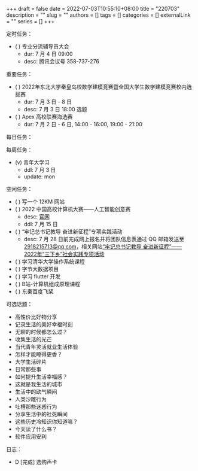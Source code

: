 +++ 
draft = false
date = 2022-07-03T10:55:10+08:00
title = "220703"
description = ""
slug = ""
authors = []
tags = []
categories = []
externalLink = ""
series = []
+++

定时任务：
- ( ) 专业分流辅导员大会
	- dur: 7 月 4 日 09:00
	- desc: 腾讯会议号 358-737-276

重要任务：
- ( ) 2022年东北大学秦皇岛校数学建模竞赛暨全国大学生数学建模竞赛校内选拔赛
	- dur: 7 月 3 日 -  8 日
	- desc: 7 月 3 日 18:00 选题
- ( ) Apex 高校联赛海选赛
	- dur: 7 月 2 日 - 6 日, 14:00 - 16:00, 19:00 - 21:00

每日任务：

每周任务：
- (v) 青年大学习
    - ddl: 7 月 3 日
    - update: mon

空闲任务：
- ( ) 写一个 12KM 网站
- ( ) 2022 中国高校计算机大赛——人工智能创意赛
	- desc: [官网](http://aicontest.baidu.com/)
	- ddl: 7 月 15 日
- ( ) “牢记总书记教导 奋进新征程”专项实践活动
	- desc: 7 月 28 日前完成网上报名并将团队信息表通过 QQ 邮箱发送至 2918215713@qq.com，相关网站[“牢记总书记教导 奋进新征程”——2022年“三下乡”社会实践专项活动](https://t.m.youth.cn/transfer/index/url/sxx.youth.cn/sxxxt/xtsb/202206/t20220610_13761964.htm)
- ( ) 学习清华大学操作系统课程
- ( ) 字节大数据项目
- ( ) 学习 flutter 开发
- ( ) B站-计算机组成原理课程
- ( ) 东秦百度飞桨

可选话题：
- 高性价比好物分享
- 记录生活的美好幸福时刻
- 无聊的时候都怎么过？
- 收集生活的光芒
- 当代青年灵活就业生活体验
- 怎样才能睡得更香？
- 大学生活碎片
- 日常那些事
- 如何提升生活幸福感？
- 这就是我生活的城市
- 生活中的欧气瞬间
- 人类沙雕行为
- 吐槽那些迷惑行为
- 分享生活中的社死瞬间
- 这些历史冷知识你知道嘛？
- 今天读了什么书？
- 软件应用安利

日志：
- D [完成] 选购声卡
